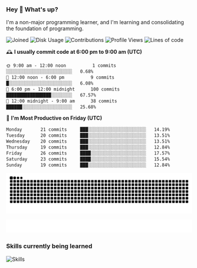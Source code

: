 ### Hey :wave: What's up?

I'm a non-major programming learner, and I'm learning and consolidating the foundation of programming.

<!--START_SECTION:waka-->
![Joined](http://img.shields.io/badge/Joined-9%20years%20ago-6D67E4?style=flat&labelColor=453C67)
![Disk Usage](http://img.shields.io/badge/Github%27s%20Storage-603.5%20MB-FD841F?style=flat&labelColor=E14D2A)
![Contributions](http://img.shields.io/badge/Contributions%20in%202025-99-7DCE13?style=flat&labelColor=2B7A0B)
![Profile Views](http://img.shields.io/badge/Profile%20Views-1-3AB4F2?style=flat&labelColor=0078AA)
![Lines of code](https://img.shields.io/badge/Lines%20of%20code-2%20Million%20Lines%20of%20code-FF8B8B?style=flat&labelColor=EB4747)

🕰️ **I usually commit code at 6:00 pm to 9:00 am (UTC)** 

```text
🌞 9:00 am - 12:00 noon          1 commits      ░░░░░░░░░░░░░░░░░░░░░░░░░   0.68% 
🌆 12:00 noon - 6:00 pm          9 commits      █░░░░░░░░░░░░░░░░░░░░░░░░   6.08% 
🌃 6:00 pm - 12:00 midnight      100 commits    █████████████████░░░░░░░░   67.57% 
🌙 12:00 midnight - 9:00 am      38 commits     ██████░░░░░░░░░░░░░░░░░░░   25.68%
```
📅 **I'm Most Productive on Friday (UTC)** 

```text
Monday       21 commits     ███░░░░░░░░░░░░░░░░░░░░░░   14.19% 
Tuesday      20 commits     ███░░░░░░░░░░░░░░░░░░░░░░   13.51% 
Wednesday    20 commits     ███░░░░░░░░░░░░░░░░░░░░░░   13.51% 
Thursday     19 commits     ███░░░░░░░░░░░░░░░░░░░░░░   12.84% 
Friday       26 commits     ████░░░░░░░░░░░░░░░░░░░░░   17.57% 
Saturday     23 commits     ████░░░░░░░░░░░░░░░░░░░░░   15.54% 
Sunday       19 commits     ███░░░░░░░░░░░░░░░░░░░░░░   12.84%
```

<!--END_SECTION:waka-->

![Snake animation](https://raw.githubusercontent.com/dirname/dirname/output/snake.svg)

![metrics](github-metrics.svg)

### Skills currently being learned

![Skills](https://skillicons.dev/icons?i=linux,rust,go,solidity,typescript,bash,git,postgres,mysql,redis,mongo,docker,kubernetes,grafana,prometheus)
